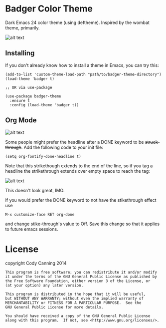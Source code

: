 
# Badger Color Theme

Dark Emacs 24 color theme (using deftheme). Inspired by the wombat theme, primarily.

![alt text](https://raw.github.com/ccann/badger-theme/master/img/python-preview.png "python-preview")

## Installing

If you don't already know how to install a theme in Emacs, you can try this:

    (add-to-list 'custom-theme-load-path "path/to/badger-theme-directory")
    (load-theme 'badger t)
    
    ;; OR via use-package
    
    (use-package badger-theme
      :ensure t
      :config (load-theme 'badger t))

## Org Mode

![alt text](https://raw.github.com/ccann/badger-theme/master/img/org-preview.png "org-preview")

Some people might prefer the headline after a DONE keyword to be ~~struck-through~~. Add the following code to your init file:

    (setq org-fontify-done-headline t)

Note that this strikethough extends to the end of the line, so if you tag a headline the strikethrough extends over empty space to reach the tag:

![alt text](https://raw.github.com/ccann/badger-theme/master/img/strikethrough.png "ugly strikethrough")

This doesn't look great, IMO.

If you would prefer the DONE keyword to not have the stikethrough effect use 

    M-x customize-face RET org-done

and change stike-through's value to Off. Save this change so that it applies to future emacs sessions.

# License

copyright Cody Canning 2014

    This program is free software; you can redistribute it and/or modify
    it under the terms of the GNU General Public License as published by
    the Free Software Foundation, either version 3 of the License, or
    (at your option) any later version.
    
    This program is distributed in the hope that it will be useful,
    but WITHOUT ANY WARRANTY; without even the implied warranty of
    MERCHANTABILITY or FITNESS FOR A PARTICULAR PURPOSE.  See the
    GNU General Public License for more details.
    
    You should have received a copy of the GNU General Public License
    along with this program.  If not, see <http://www.gnu.org/licenses/>.


